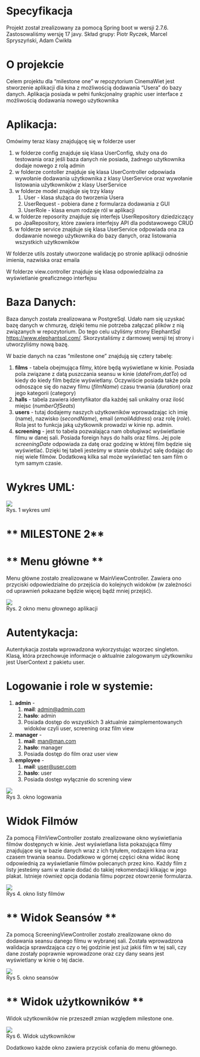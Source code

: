 ﻿# **Specyfikacja**
Projekt został zrealizowany za pomocą Spring boot w wersji 2.7.6. Zastosowaliśmy wersję 17 javy. Skład grupy: Piotr Ryczek, Marcel Spryszyński, Adam Ćwikła  
# **O projekcie**
Celem projektu dla “milestone one”  w repozytorium CinemaWiet jest stworzenie aplikacji dla kina z możliwością dodawania “Usera” do bazy danych. Aplikacja posiada w pełni funkcjonalny graphic user interface z możliwością dodawania nowego użytkownika
# **Aplikacja:**
Omówimy teraz klasy znajdującę się w folderze user

1) w folderze config znajduje się klasa UserConfig, służy ona do testowania oraz jeśli baza danych nie posiada, żadnego użytkownika dodaje nowego z rolą admin
2) w folderze contoller znajduje się klasa UserController odpowiada wywołanie dodawania użytkownika z klasy UserService oraz wywołanie listowania użytkowników z klasy UserService
3) w folderze model znajduje się trzy klasy
   1) User - klasa służąca do tworzenia Usera
   2) UserRequest - pobiera dane z formularza dodawania z GUI
   3) UserRole - klasa enum rodzaje ról w aplikacji
4) w folderze reposority znajduje się interfejs UserRepository dziedziczący po JpaRepository, które zawiera interfejsy API dla podstawowego CRUD
5) w folderze service znajduje się klasa UserService odpowiada ona za dodawanie nowego użytkownika do bazy danych, oraz listowania wszystkich użytkowników

W folderze utils zostały utworzone walidację po stronie aplikacji odnośnie imienia, nazwiska oraz emaila

W folderze view.controller znajduje się klasa odpowiedzialna za wyświetlanie greaficznego interfejsu

# **Baza Danych:**
Baza danych została zrealizowana w PostgreSql. Udało nam się uzyskać bazę danych w chmurzę, dzięki temu nie potrzeba załączać plików z nią związanych w repozytorium. Do tego celu użyliśmy strony ElephantSql <https://www.elephantsql.com/>. Skorzystaliśmy z darmowej wersji tej strony i utworzyliśmy nową bazę. 

W bazie danych na czas “milestone one” znajdują się cztery tabelę:

1. **films** - tabela obejmująca filmy, które będą wyświetlane w kinie. Posiada pola związane z datą puszczania seansu w kinie (*dateFrom*,*datTo*) od kiedy do kiedy film będzie wyświetlany. Oczywiście posiada także pola odnoszące się do nazwy filmu (*filmName*) czasu trwania (*duration*) oraz jego kategorii (category)
1. **halls** - tabela zawiera identyfikator dla każdej sali unikalny oraz ilość miejsc (*numberOfSeats*)
1. **users** - tutaj dodajemy naszych użytkowników wprowadzając ich imię (name), nazwisko (*secondName*), email (*emailAddress*) oraz rolę (*role*). Rola jest to funkcja jaką użytkownik prowadzi w kinie np. admin.
1. **screening** - jest to tabela pozwalająca nam obsługiwać wyświetlanie filmu w danej sali. Posiada foreign hays do halls oraz films. Jej pole *screeningDate* odpowiada za datę oraz godzinę w której film będzie się wyświetlać. Dzięki tej tabeli jesteśmy w stanie obsłużyć salę dodając do niej wiele filmów. Dodatkową kilka sal może wyświetlać ten sam film o tym samym czasie. 

# **Wykres UML:**
![](uml.png?raw=true)
<br /> Rys. 1 wykres uml

# ** MILESTONE 2**

# ** Menu główne **
Menu główne zostało zrealizowane w MainViewController. Zawiera ono przyciski odpowiedzialne do przejścia do kolejnych widoków (w zależności od uprawnień pokazane będzie więcej bądź mniej przejść).

![](MainView.png?raw=true)
<br /> Rys. 2 okno menu głownego aplikacji


# **Autentykacja:**
Autentykacja została wprowadzona wykorzystując wzorzec singleton. Klasą, która przechowuje informacje o aktualnie zalogowanym użytkowniku jest UserContext z pakietu user.

# **Logowanie i role w systemie:**
1. **admin** - 
   1. **mail**: admin@admin.com
   1. **hasło**: admin
   1. Posiada dostęp do wszystkich 3 aktualnie zaimplementowanych widoków czyli user, screening oraz film view
2. **manager** - 
   1. **mail**: man@man.com
   1. **hasło**: manager
   1. Posiada dostęp do film oraz user view
3. **employee** - 
   1. **mail**: user@user.com
   2. **hasło**: user
   3. Posiada dostęp wyłącznie do screning view

![](LoginView.png?raw=true)
<br /> Rys 3. okno logowania

# **Widok Filmów**
Za pomocą FilmViewController zostało zrealizowane okno wyświetlania filmów dostępnych w kinie.
Jest wyświetlana lista pokazująca filmy znajdujące się w bazie danych wraz z ich tytułem, rodzajem kina oraz czasem trwania seansu.  Dodatkowo w górnej części okna widać ikonę odpowiednią za wyświetlanie filmów polecanych przez kino. Każdy film z listy jesteśmy sami w stanie dodać do takiej rekomendacji klikając w jego plakat. 
Istnieje również opcja dodania filmu poprzez otowrzenie formularza.

![](FilmView.png?raw=true)
<br /> Rys 4. okno listy filmów

# ** Widok Seansów **
Za pomocą ScreeningViewController  zostało zrealizowane okno do dodawania seansu danego filmu w wybranej sali. Została wprowadzona walidacja sprawdzająca czy o tej godzinie jest już jakiś film w tej sali, czy dane zostały poprawnie wprowadzone oraz czy dany seans jest wyświetlany w kinie o tej dacie. 

![](ScreeningView.png?raw=true)
<br /> Rys 5. okno seansów

# ** Widok użytkowników **
Widok użytkowników nie przeszedł zmian względem milestone one.

![](UserView.png?raw=true)
<br /> Rys 6. Widok użytkowników


Dodatkowo każde okno zawiera przycisk cofania do menu głównego.


